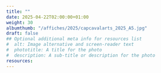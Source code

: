```yaml
---
title: ""
date: 2025-04-22T02:00:00+01:00
weight: 30
albumthumb: "/affiches/2025/capcavalarts_2025_A5.jpg"
draft: false
## Optional additional meta info for resources list
#  alt: Image alternative and screen-reader text
#  phototitle: A title for the photo
#  description: A sub-title or description for the photo
resources:
---
```

